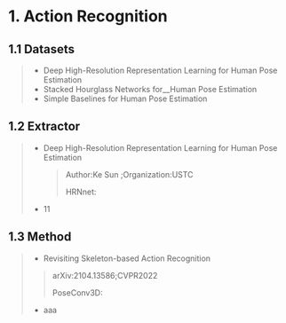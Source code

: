 # 1. Action Recognition

## 1.1 Datasets

>- Deep High-Resolution Representation Learning for Human Pose Estimation
>- Stacked Hourglass Networks for__Human Pose Estimation
>- Simple Baselines for Human Pose Estimation

## 1.2 Extractor

> - Deep High-Resolution Representation Learning for Human Pose Estimation
>
>   > Author:Ke Sun ;Organization:USTC
>   >
>   > HRNnet:
>
> - 11

## 1.3 Method

>- Revisiting Skeleton-based Action Recognition
>
>>arXiv:2104.13586;CVPR2022
>>
>>PoseConv3D:
>>
>>
>
>- aaa